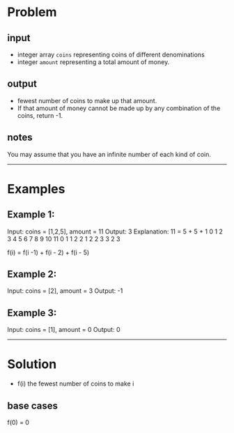 # Problem

## input

- integer array `coins` representing coins of different denominations
- integer `amount` representing a total amount of money.

## output

- fewest number of coins to make up that amount.
- If that amount of money cannot be made up by any combination of the coins, return -1.

## notes

You may assume that you have an infinite number of each kind of coin.

---

# Examples

## Example 1:

Input: coins = [1,2,5], amount = 11
Output: 3
Explanation: 11 = 5 + 5 + 1
0 1 2 3 4 5 6 7 8 9 10 11
0 1 1 2 2 1 2 2 3 3 2 3

f(i) = f(i -1) + f(i - 2) + f(i - 5)

## Example 2:

Input: coins = [2], amount = 3
Output: -1

## Example 3:

Input: coins = [1], amount = 0
Output: 0

---

# Solution

- f(i) the fewest number of coins to make i

## base cases

f(0) = 0
